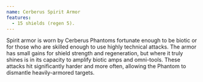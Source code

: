 ```yaml
---
name: Cerberus Spirit Armor
features:
  - 15 shields (regen 5).
---
```

Spirit armor is worn by Cerberus Phantoms fortunate enough to be biotic or for those who are skilled 
enough to use highly technical attacks. The armor has small gains for shield strength and 
regeneration, but where it truly shines is in its capacity to amplify biotic amps and omni-tools. 
These attacks hit significantly harder and more often, allowing the Phantom to dismantle 
heavily-armored targets.